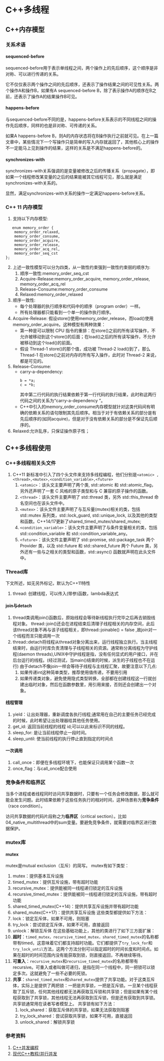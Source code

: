 <!--
 * @Author: tylerytr
 * @Date: 2023-04-07 15:57:31
 * @LastEditors: tylerytr
 * @LastEditTime: 2023-08-07 15:52:51
 * @FilePath: /CPP_example/multithread_example/README.md
 * Email:601576661@qq.com
 * Copyright (c) 2023 by tyleryin, All Rights Reserved. 
-->
# C++多线程
## C++内存模型
### 关系术语
#### sequenced-before
sequenced-before用于表示单线程之间，两个操作上的先后顺序，这个顺序是非对称、可以进行传递的关系。

它不仅仅表示两个操作之间的先后顺序，还表示了操作结果之间的可见性关系。两个操作A和操作B，如果有A sequenced-before B，除了表示操作A的顺序在B之前，还表示了操作A的结果操作B可见。

#### happens-before
与sequenced-before不同的是，happens-before关系表示的不同线程之间的操作先后顺序，同样的也是非对称、可传递的关系。

如果A happens-before B，则A的内存状态将在B操作执行之前就可见。在上一篇文章中，某些情况下一个写操作只是简单的写入内存就返回了，其他核心上的操作不一定能马上见到操作的结果，这样的关系是不满足happens-before的。

#### synchronizes-with
synchronizes-with关系强调的是变量被修改之后的传播关系（propagate），即如果一个线程修改某变量的之后的结果能被其它线程可见，那么就是满足synchronizes-with关系的。

显然，满足synchronizes-with关系的操作一定满足happens-before关系。

### C++ 11 内存模型
1. 支持以下内存模型:
```
   enum memory_order {
    memory_order_relaxed,
    memory_order_consume,
    memory_order_acquire,
    memory_order_release,
    memory_order_acq_rel,
    memory_order_seq_cst
};
```
2. 上述一致性模型可以分为四类，从一致性约束强到一致性约束弱的顺序为:
    1. 顺序一致性:memory_order_seq_cst
    2. Acquire-Release:memory_order_acquire, memory_order_release, memory_order_acq_rel
    3. Release-Consume:memory_order_consume
    4. Relaxed:memory_order_relaxed
3. 顺序一致性:
    - 每个处理器的执行顺序和代码中的顺序（program order）一样。
    - 所有处理器都只能看到一个单一的操作执行顺序。
4. Acquire-Release: 假设store()使用memory_order_release，而load()使用memory_order_acquire。这种模型有两种效果：
    - 第一种是可以限制 CPU 指令的重排：在store()之前的所有读写操作，不允许被移动到这个store()的后面；在load()之后的所有读写操作，不允许被移动到这个load()的前面。
    - 假设 Thread-1 store()的那个值，成功被 Thread-2 load()到了，那么 Thread-1 在store()之前对内存的所有写入操作，此时对 Thread-2 来说，都是可见的。
5. Release-Consume:
    - carry-a-dependency: 
        ````
        b = *a;
        c = *b;
        ````
        其中第二行代码的执行结果依赖于第一行代码的执行结果，此时称这两行代码之间的关系为“carry-a-dependency ”。
    - C++中引入的memory_order_consume内存模型就针对这类代码间有明确的依赖关系的语句限制其先后顺序。相当于对于有依赖关系的部分是有先后顺序的(如同acquire)，但是对于没有依赖关系的部分是不保证先后顺序的。
6. Relaxed:允许乱序，只保证操作原子性；



## C++多线程使用
### C++多线程相关头文件
1. C++11 新标准中引入了四个头文件来支持多线程编程，他们分别是`<atomic> ,<thread>,<mutex>,<condition_variable>,<future>`
   1. `<atomic>`：该头文主要声明了两个类, std::atomic 和 std::atomic_flag，另外还声明了一套 C 风格的原子类型和与 C 兼容的原子操作的函数。
   2. `<thread>`：该头文件主要声明了 std::thread 类，另外 std::this_thread 命名空间也在该头文件中。
   3. `<mutex>`：该头文件主要声明了与互斥量(mutex)相关的类，包括 std::mutex 系列类，std::lock_guard, std::unique_lock, 以及其他的类型和函数。C++14/17更新了shared_timed_mutex/shared_mutex;
   4. `<condition_variable>`：该头文件主要声明了与条件变量相关的类，包括 std::condition_variable 和 std::condition_variable_any。
   5. `<future>`：该头文件主要声明了 std::promise, std::package_task 两个 Provider 类，以及 std::future 和 std::shared_future 两个 Future 类，另外还有一些与之相关的类型和函数，std::async() 函数就声明在此头文件中。


### Thread库
下文所述，如无另外标记，默认为C++11特性
1. thread: 创建线程，可以传入(带参)函数，lambda表达式
#### join与detach
1. thread类调用join()函数后，原始线程会等待新线程执行完毕之后再去销毁线程对象。
   thread::join()还会在进程结束后清理子线程相关的内存空间，此后该thread对象不再与该子线程相关，即thread::joinable() = false ,故join对一个线程而言只能调用一次
2. thread::detach将线程从thread对象分离出来，运行线程独立执行。当主线程结束时，由运行时库负责清理与子线程相关的资源。通常称分离线程为守护线程(daemon threads),UNIX中守护线程是指，没有任何显式的用户接口，并在后台运行的线程。(经过测试，当main()结束的时候，派生的子线程也不在运行)
   由于detach不像join一样会等待子线程与主线程汇聚，故要注意以下几点:
   1. 如果传递int这种简单类型，推荐使用值传递，不要用引用
   2. 如果传递类对象，避免使用隐式类型转换，全部都在创建线程这一行就创建出临时对象，然后在函数参数里，用引用来接，否则还会创建出一个对象。
#### 线程管理
1. yield：让出处理器，重新调度各执行线程;通常用在自己的主要任务已经完成的时候，此时希望让出处理器给其他任务使用。
2. get_id: 返回当前线程的线程 id;可以以此来标识不同的线程。
3. sleep_for: 是让当前线程停止一段时间。
4. sleep_until: 使当前线程的执行停止直到指定的时间点

#### 一次调用
1. call_once：即便在多线程环境下，也能保证只调用某个函数一次
2. once_flag：与call_once配合使用

### 竞争条件和临界区
当多个进程或者线程同时访问共享数据时，只要有一个任务会修改数据，那么就可能会发生问题。此时结果依赖于这些任务执行的相对时间，这种场景称为**竞争条件**（race condition）。

访问共享数据的代码片段称之为**临界区**（critical section）。比如04_native_multithread中的sum变量。要避免竞争条件，就需要对临界区进行数据保护。

### mutex库
#### mutex
mutex是mutual exclusion（互斥）的简写。
mutex有如下类型：
1. mutex：提供基本互斥设施
2. timed_mutex：提供互斥设施，带有超时功能
3. recursive_mutex：提供能被同一线程递归锁定的互斥设施
4. recursive_timed_mutex：提供能被同一线程递归锁定的互斥设施，带有超时功能
5. shared_timed_mutex(C++14)：提供共享互斥设施并带有超时功能
6. shared_mutex(C++17)：提供共享互斥设施
这些类型都提供如下方法：
1. lock：锁定互斥体，如果不可用，则阻塞
2. try_lock：尝试锁定互斥体，如果不可用，直接返回
3. unlock：解锁互斥体
在这些基础功能上，其他的类进行了如下三方面扩展：
1. **超时**：`timed_mutex，recursive_timed_mutex，shared_timed_mutex`的名称都带有timed，这意味着它们都支持超时功能。它们都提供了`try_lock_for`和`try_lock_until`方法，这两个方法分别可以指定超时的时间长度和时间点。如果在超时的时间范围内没有能获取到锁，则直接返回，不再继续等待。
2. **可重入**：`recursive_mutex`和`recursive_timed_mutex`的名称都带有recursive。可重入或者叫做可递归，是指在同一个线程中，同一把锁可以锁定多次。这就避免了一些不必要的死锁。
3. **共享**：`shared_timed_mutex`和`shared_mutex`提供了共享功能。对于这类互斥体，实际上是提供了两把锁：一把是共享锁，一把是互斥锁。一旦某个线程获取了互斥锁，任何其他线程都无法再获取互斥锁和共享锁；但是如果有某个线程获取到了共享锁，其他线程无法再获取到互斥锁，但是还有获取到共享锁。共享锁通常用在读者写者模型上。 共享锁有如下方法：
   1. lock_shared：获取互斥体的共享锁，如果无法获取则阻塞
   2. try_lock_shared：尝试获取共享锁，如果不可用，直接返回
   3. unlock_shared：解锁共享锁




### 参考资料
1. [C++并发编程](https://paul.pub/cpp-concurrency/)
2. [现代C++教程/并行并发](https://changkun.de/modern-cpp/zh-cn/07-thread/index.html)

